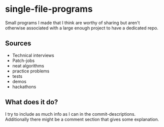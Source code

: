 # single-file-programs
Small programs I made that I think are worthy of sharing but aren't otherwise associated with a large enough project to have a dedicated repo.

## Sources
- Technical interviews
- Patch-jobs
- neat algorithms
- practice problems
- tests
- demos
- hackathons

## What does it do?
I try to include as much info as I can in the commit-descriptions. Additionally there might be a comment section that gives some explanation.
